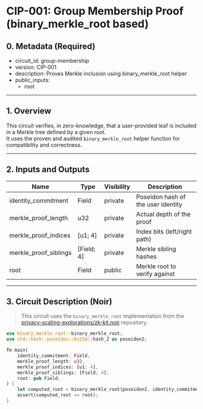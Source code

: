 # CIP-001: Group Membership Proof (binary_merkle_root based)

## 0. Metadata (Required)

- circuit_id: group-membership
- version: CIP-001
- description: Proves Merkle inclusion using binary_merkle_root helper
- public_inputs:
  - root

<!-- End of Metadata -->

---

## 1. Overview

This circuit verifies, in zero-knowledge, that a user-provided leaf is included in a Merkle tree defined by a given root.  
It uses the proven and audited `binary_merkle_root` helper function for compatibility and correctness.

---

## 2. Inputs and Outputs

| Name                | Type                    | Visibility | Description                            |
|---------------------|-------------------------|------------|----------------------------------------|
| identity_commitment | Field                   | private    | Poseidon hash of the user identity     |
| merkle_proof_length | u32                     | private    | Actual depth of the proof              |
| merkle_proof_indices| [u1; 4]         | private    | Index bits (left/right path)           |
| merkle_proof_siblings| [Field; 4]     | private    | Merkle sibling hashes                  |
| root                | Field                   | public     | Merkle root to verify against          |

---

## 3. Circuit Description (Noir)

> This circuit uses the `binary_merkle_root` implementation from the [privacy-scaling-explorations/zk-kit.noir](https://github.com/privacy-scaling-explorations/zk-kit.noir) repository.

```rust
use binary_merkle_root::binary_merkle_root;
use std::hash::poseidon::bn254::hash_2 as poseidon2;

fn main(
    identity_commitment: Field,
    merkle_proof_length: u32,
    merkle_proof_indices: [u1; 4],
    merkle_proof_siblings: [Field; 4],
    root: pub Field,
) {
    let computed_root = binary_merkle_root(poseidon2, identity_commitment, merkle_proof_length, merkle_proof_indices, merkle_proof_siblings);
    assert(computed_root == root);
}